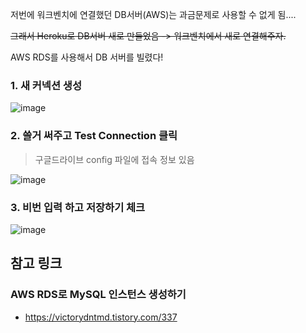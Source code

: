 저번에 워크벤치에 연결했던 DB서버(AWS)는 과금문제로 사용할 수 없게 됨....

~~그래서 Heroku로 DB서버 새로 만들었음 -> 워크벤치에서 새로 연결해주자.~~

AWS RDS를 사용해서 DB 서버를 빌렸다!

### 1. 새 커넥션 생성

![image](https://user-images.githubusercontent.com/71180414/116975923-61a67600-acfb-11eb-9e5c-b71491a13514.png)


### 2. 쓸거 써주고 Test Connection 클릭

> 구글드라이브 config 파일에 접속 정보 있음

![image](https://user-images.githubusercontent.com/71180414/116976120-b0541000-acfb-11eb-93f3-66b09c0f6d00.png)


### 3. 비번 입력 하고 저장하기 체크

![image](https://user-images.githubusercontent.com/71180414/116976332-f14c2480-acfb-11eb-8456-b19d48a42a60.png)


## 참고 링크

### AWS RDS로 MySQL 인스턴스 생성하기
- https://victorydntmd.tistory.com/337
